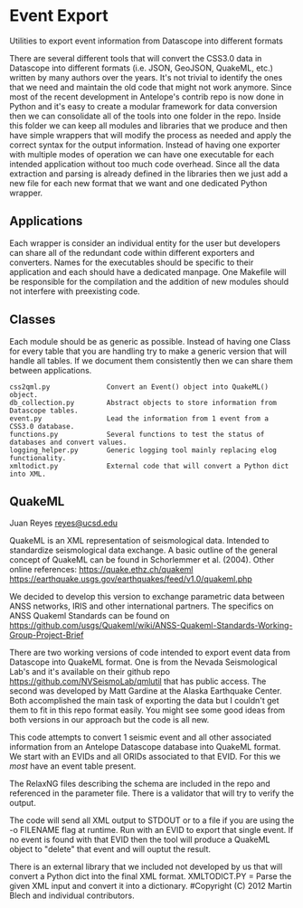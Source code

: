 Event Export
=======
Utilities to export event information from Datascope into different formats

There are several different tools that will convert the CSS3.0 data in Datascope
into different formats (i.e. JSON, GeoJSON, QuakeML, etc.) written by many authors
over the years. It's not trivial to identify the ones that we need and maintain the
old code that might not work anymore. Since most of the recent development in
Antelope's contrib repo is now done in Python and it's easy to create a modular
framework for data conversion then we can consolidate all of the tools into one
folder in the repo. Inside this folder we can keep all modules and libraries that
we produce and then have simple wrappers that will modify the process as needed and
apply the correct syntax for the output information. Instead of having one exporter
with multiple modes of operation we can have one executable for each intended application
without too much code overhead. Since all the data extraction and parsing is already
defined in the libraries then we just add a new file for each new format that we want
and one dedicated Python wrapper.

Applications
------------
Each wrapper is consider an individual entity for the user but developers can share
all of the redundant code within different exporters and converters. Names for the
executables should be specific to their application and each should have a dedicated
manpage. One Makefile will be responsible for the compilation and the addition of new
modules should not interfere with preexisting code.

Classes
-------
Each module should be as generic as possible. Instead of having one Class for every
table that you are handling try to make a generic version that will handle all tables.
If we document them consistently then we can share them between applications.

    css2qml.py              Convert an Event() object into QuakeML() object.
    db_collection.py        Abstract objects to store information from Datascope tables.
    event.py                Lead the information from 1 event from a CSS3.0 database.
    functions.py            Several functions to test the status of databases and convert values.
    logging_helper.py       Generic logging tool mainly replacing elog functionality.
    xmltodict.py            External code that will convert a Python dict into XML.


QuakeML
------
Juan Reyes
reyes@ucsd.edu

QuakeML is an XML representation of seismological data. Intended to standardize seismological
data exchange. A basic outline of the general concept of QuakeML can be found in
Schorlemmer et al. (2004). Other online references:
    https://quake.ethz.ch/quakeml
    https://earthquake.usgs.gov/earthquakes/feed/v1.0/quakeml.php

We decided to develop this version to exchange parametric data between ANSS networks,
IRIS and other international partners. The specifics on ANSS Quakeml Standards can be
found on https://github.com/usgs/Quakeml/wiki/ANSS-Quakeml-Standards-Working-Group-Project-Brief

There are two working versions of code intended to export event data from Datascope into
QuakeML format. One is from the Nevada Seismological Lab's and it's available on their
github repo https://github.com/NVSeismoLab/qmlutil that has public access. The second was
developed by Matt Gardine at the Alaska Earthquake Center. Both accomplished the main task
of exporting the data but I couldn't get them to fit in this repo format easily. You might
see some good ideas from both versions in our approach but the code is all new.

This code attempts to convert 1 seismic event and all other associated information from
an Antelope Datascope database into QuakeML format. We start with an EVIDs and all ORIDs
associated to that EVID. For this we *most* have an event table present.

The RelaxNG files describing the schema are included in the repo and referenced in the
parameter file. There is a validator that will try to verify the output.

The code will send all XML output to STDOUT or to a file if you are using the -o FILENAME
flag at runtime. Run with an EVID to export that single event. If no event is found with
that EVID then the tool will produce a QuakeML object to "delete" that event and will ouptut
the result.

There is an external library that we included not developed by us that will convert a Python
dict into the final XML format.
    XMLTODICT.PY = Parse the given XML input and convert it into a dictionary.
    #Copyright (C) 2012 Martin Blech and individual contributors.


